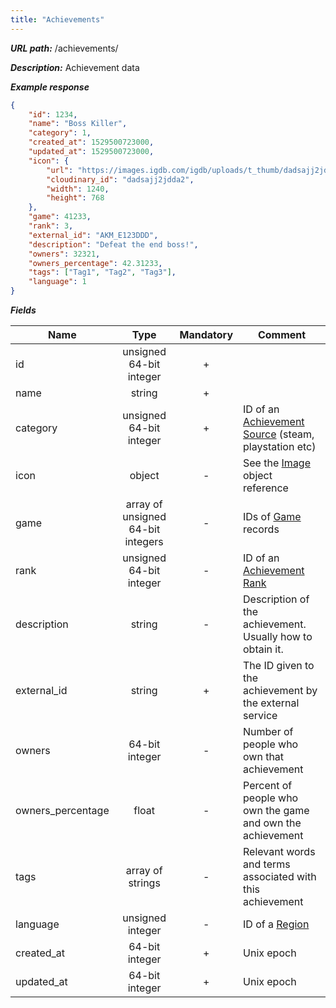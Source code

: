 ```yaml
---
title: "Achievements"
---
```


***URL path:*** /achievements/

***Description:*** Achievement data

***Example response***

```json
{
    "id": 1234,
    "name": "Boss Killer",
    "category": 1,
    "created_at": 1529500723000,
    "updated_at": 1529500723000,
    "icon": {
        "url": "https://images.igdb.com/igdb/uploads/t_thumb/dadsajj2jdda2.jpg",
        "cloudinary_id": "dadsajj2jdda2",
        "width": 1240,
        "height": 768
    },
    "game": 41233,
    "rank": 3,
    "external_id": "AKM_E123DDD",
    "description": "Defeat the end boss!",
    "owners": 32321,
    "owners_percentage": 42.31233,
    "tags": ["Tag1", "Tag2", "Tag3"],
    "language": 1
}
```

***Fields***

| Name       | Type                              | Mandatory | Comment |
| ---------- |:---------------------------------:|:---------:| ------- |
| id         | unsigned 64-bit integer           |     +     ||
| name       | string                            |     +     ||
| category   | unsigned 64-bit integer           |     +     | ID of an [Achievement Source](../../enum-fields/achievement-source) (steam, playstation etc) |
| icon       | object                            |     -     | See the [Image](../../misc-objects/image) object reference |
| game       | array of unsigned 64-bit integers |     -     | IDs of [Game](../game) records |
| rank       | unsigned 64-bit integer           |     -     | ID of an [Achievement Rank](../../enum-fields/achievement-rank) |
| description | string                           |     -     | Description of the achievement. Usually how to obtain it. |
| external_id | string                           |     +     | The ID given to the achievement by the external service |
| owners     | 64-bit integer                    |     -     | Number of people who own that achievement |
| owners_percentage | float                      |     -     | Percent of people who own the game and own the achievement |
| tags       | array of strings                  |     -     | Relevant words and terms associated with this achievement |
| language   | unsigned integer                  |     -     | ID of a [Region](../../enum-fields/region) |
| created_at | 64-bit integer                    |     +     | Unix epoch |
| updated_at | 64-bit integer                    |     +     | Unix epoch |
